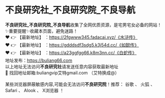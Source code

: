 # 不良研究社_不良研究院_不良导航<br>
**不良研究社_不良研究院_不良导航**收集了全网优质资源，是宅男宅女必备的网站！<br>
✨重要提醒✨收藏本页面，避免迷路！<br>
❤️ 👉 【最新地址】 ：https://2fgwww345.fadacai.xyz/《水浒传》<br>
❤️ 👉 【最新地址】 ：https://gdddsdf3sdg5.k3j54d.cc/《如懿传》<br>
❤️ 👉 【最新地址】 ：https://a23ggfgg66.k8m3nn.cc/《白蛇传》<br>
地址发布：https://buliang66.com<br>
以上地址无法访问**不良研究社**请发送任意内容获取最新地址<br>
📧 找回地址邮箱:buliangvip艾特gmail.com （艾特换成@）<br><br>
某些浏览器屏蔽敏感内容,可能会无法访问**不良研究院**！推荐： 谷歌 、 火狐 、 Safari 、 Alook 、 X浏览器 ！<br>

